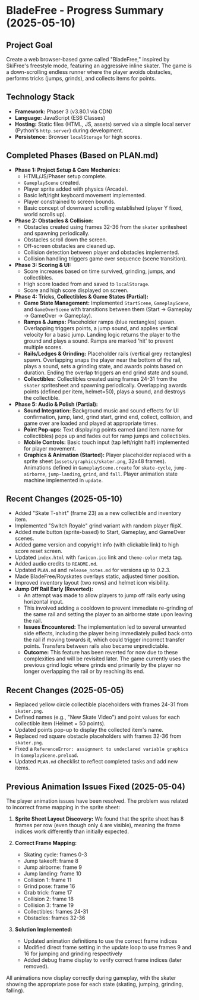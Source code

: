 # BladeFree - Progress Summary (2025-05-10)

## Project Goal

Create a web browser-based game called "BladeFree," inspired by SkiFree's freestyle mode, featuring an aggressive inline skater. The game is a down-scrolling endless runner where the player avoids obstacles, performs tricks (jumps, grinds), and collects items for points.

## Technology Stack

*   **Framework:** Phaser 3 (v3.80.1 via CDN)
*   **Language:** JavaScript (ES6 Classes)
*   **Hosting:** Static files (HTML, JS, assets) served via a simple local server (Python's `http.server`) during development.
*   **Persistence:** Browser `localStorage` for high scores.

## Completed Phases (Based on PLAN.md)

*   **Phase 1: Project Setup & Core Mechanics:**
    *   HTML/JS/Phaser setup complete.
    *   `GameplayScene` created.
    *   Player sprite added with physics (Arcade).
    *   Basic left/right keyboard movement implemented.
    *   Player constrained to screen bounds.
    *   Basic concept of downward scrolling established (player Y fixed, world scrolls up).
*   **Phase 2: Obstacles & Collision:**
    *   Obstacles created using frames 32-36 from the `skater` spritesheet and spawning periodically.
    *   Obstacles scroll down the screen.
    *   Off-screen obstacles are cleaned up.
    *   Collision detection between player and obstacles implemented.
    *   Collision handling triggers game over sequence (scene transition).
*   **Phase 3: Scoring & UI:**
    *   Score increases based on time survived, grinding, jumps, and collectibles.
    *   High score loaded from and saved to `localStorage`.
    *   Score and high score displayed on screen.
*   **Phase 4: Tricks, Collectibles & Game States (Partial):**
    *   **Game State Management:** Implemented `StartScene`, `GameplayScene`, and `GameOverScene` with transitions between them (Start -> Gameplay -> GameOver -> Gameplay).
    *   **Ramps & Jumps:** Placeholder ramps (blue rectangles) spawn. Overlapping triggers points, a jump sound, and applies vertical velocity for a basic jump. Landing logic returns the player to the ground and plays a sound. Ramps are marked 'hit' to prevent multiple scores.
    *   **Rails/Ledges & Grinding:** Placeholder rails (vertical grey rectangles) spawn. Overlapping snaps the player near the bottom of the rail, plays a sound, sets a grinding state, and awards points based on duration. Ending the overlap triggers an end grind state and sound.
    *   **Collectibles:** Collectibles created using frames 24-31 from the `skater` spritesheet and spawning periodically. Overlapping awards points (defined per item, helmet=50), plays a sound, and destroys the collectible.
*   **Phase 5: Audio & Polish (Partial):**
    *   **Sound Integration:** Background music and sound effects for UI confirmation, jump, land, grind start, grind end, collect, collision, and game over are loaded and played at appropriate times.
    *   **Point Pop-ups:** Text displaying points earned (and item name for collectibles) pops up and fades out for ramp jumps and collectibles.
    *   **Mobile Controls:** Basic touch input (tap left/right half) implemented for player movement.
    *   **Graphics & Animation (Started):** Player placeholder replaced with a sprite sheet (`assets/graphics/skater.png`, 32x48 frames). Animations defined in `GameplayScene.create` for `skate-cycle`, `jump-airborne`, `jump-landing`, `grind`, and `fall`. Player animation state machine implemented in `update`.

## Recent Changes (2025-05-10)

*   Added "Skate T-shirt" (frame 23) as a new collectible and inventory item.
*   Implemented "Switch Royale" grind variant with random player flipX.
*   Added mute button (sprite-based) to Start, Gameplay, and GameOver scenes.
*   Added game version and copyright info (with clickable link) to high score reset screen.
*   Updated `index.html` with `favicon.ico` link and `theme-color` meta tag.
*   Added audio credits to `README.md`.
*   Updated `PLAN.md` and `release_notes.md` for versions up to 0.2.3.
*   Made BladeFree/Royskates overlays static, adjusted timer position.
*   Improved inventory layout (two rows) and helmet icon visibility.
*   **Jump Off Rail Early (Reverted):**
    *   An attempt was made to allow players to jump off rails early using horizontal input.
    *   This involved adding a cooldown to prevent immediate re-grinding of the same rail and setting the player to an airborne state upon leaving the rail.
    *   **Issues Encountered:** The implementation led to several unwanted side effects, including the player being immediately pulled back onto the rail if moving towards it, which could trigger incorrect transfer points. Transfers between rails also became unpredictable.
    *   **Outcome:** This feature has been reverted for now due to these complexities and will be revisited later. The game currently uses the previous grind logic where grinds end primarily by the player no longer overlapping the rail or by reaching its end.

## Recent Changes (2025-05-05)

*   Replaced yellow circle collectible placeholders with frames 24-31 from `skater.png`.
*   Defined names (e.g., "New Skate Video") and point values for each collectible item (Helmet = 50 points).
*   Updated points pop-up to display the collected item's name.
*   Replaced red square obstacle placeholders with frames 32-36 from `skater.png`.
*   Fixed a `ReferenceError: assignment to undeclared variable graphics` in `GameplayScene.preload`.
*   Updated `PLAN.md` checklist to reflect completed tasks and add new items.

## Previous Animation Issues Fixed (2025-05-04)

The player animation issues have been resolved. The problem was related to incorrect frame mapping in the sprite sheet:

1. **Sprite Sheet Layout Discovery:** We found that the sprite sheet has 8 frames per row (even though only 4 are visible), meaning the frame indices work differently than initially expected.

2. **Correct Frame Mapping:**
   - Skating cycle: frames 0-3
   - Jump takeoff: frame 8
   - Jump airborne: frame 9
   - Jump landing: frame 10
   - Collision 1: frame 11
   - Grind pose: frame 16
   - Grab trick: frame 17
   - Collision 2: frame 18
   - Collision 3: frame 19
   - Collectibles: frames 24-31
   - Obstacles: frames 32-36

3. **Solution Implemented:**
   - Updated animation definitions to use the correct frame indices
   - Modified direct frame setting in the update loop to use frames 9 and 16 for jumping and grinding respectively
   - Added debug frame display to verify correct frame indices (later removed).

All animations now display correctly during gameplay, with the skater showing the appropriate pose for each state (skating, jumping, grinding, falling).
